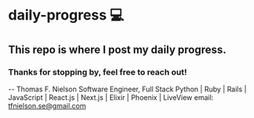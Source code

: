 # daily-progress 💻

## This repo is where I post my daily progress. 
### Thanks for stopping by, feel free to reach out!

--
Thomas F. Nielson
Software Engineer, Full Stack
Python | Ruby | Rails | JavaScript | React.js | Next.js | Elixir | Phoenix | LiveView
email: tfnielson.se@gmail.com
